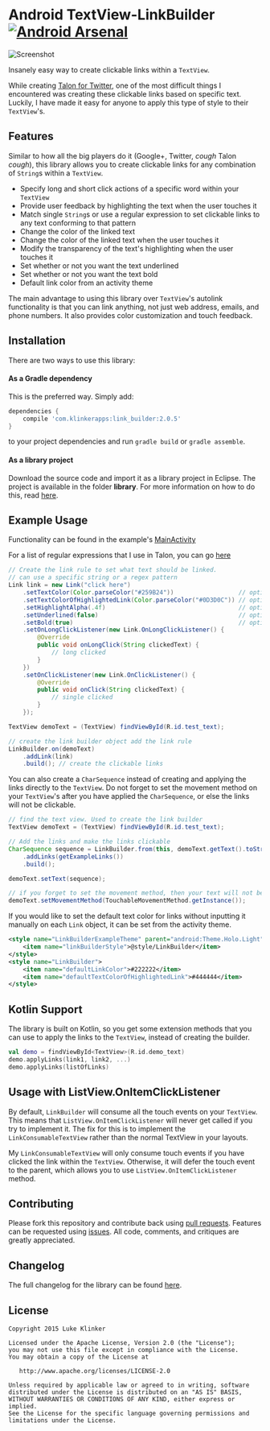 # Android TextView-LinkBuilder [![Android Arsenal](https://img.shields.io/badge/Android%20Arsenal-TextView--LinkBuilder-green.svg?style=flat)](https://android-arsenal.com/details/1/2049)

![Screenshot](preview.png)

Insanely easy way to create clickable links within a `TextView`.

While creating [Talon for Twitter](https://github.com/klinker24/Talon-for-Twitter), one of the most difficult things I encountered was creating these clickable links based on specific text. Luckily, I have made it easy for anyone to apply this type of style to their `TextView`'s.

## Features

Similar to how all the big players do it (Google+, Twitter, *cough* Talon *cough*), this library allows you to create clickable links for any combination of `String`s within a `TextView`.

 - Specify long and short click actions of a specific word within your `TextView`
 - Provide user feedback by highlighting the text when the user touches it
 - Match single `String`s or use a regular expression to set clickable links to any text conforming to that pattern
 - Change the color of the linked text
 - Change the color of the linked text when the user touches it
 - Modify the transparency of the text's highlighting when the user touches it
 - Set whether or not you want the text underlined
 - Set whether or not you want the text bold
 - Default link color from an activity theme

The main advantage to using this library over `TextView`'s autolink functionality is that you can link anything, not just web address, emails, and phone numbers. It also provides color customization and touch feedback.

## Installation

There are two ways to use this library:

#### As a Gradle dependency

This is the preferred way. Simply add:

```groovy
dependencies {
    compile 'com.klinkerapps:link_builder:2.0.5'
}
```

to your project dependencies and run `gradle build` or `gradle assemble`.

#### As a library project

Download the source code and import it as a library project in Eclipse. The project is available in the folder **library**. For more information on how to do this, read [here](http://developer.android.com/tools/projects/index.html#LibraryProjects).

## Example Usage

Functionality can be found in the example's [MainActivity](https://github.com/klinker24/Android-TextView-LinkBuilder/blob/master/example/src/main/java/com/klinker/android/link_builder_example/MainActivity.java)

For a list of regular expressions that I use in Talon, you can go [here](https://github.com/klinker24/Talon-for-Twitter/blob/master/app/src/main/java/com/klinker/android/twitter/utils/text/Regex.java)

```java
// Create the link rule to set what text should be linked.
// can use a specific string or a regex pattern
Link link = new Link("click here")
    .setTextColor(Color.parseColor("#259B24"))                  // optional, defaults to holo blue
    .setTextColorOfHighlightedLink(Color.parseColor("#0D3D0C")) // optional, defaults to holo blue
    .setHighlightAlpha(.4f)                                     // optional, defaults to .15f
    .setUnderlined(false)                                       // optional, defaults to true
    .setBold(true)                                              // optional, defaults to false
    .setOnLongClickListener(new Link.OnLongClickListener() {
        @Override
        public void onLongClick(String clickedText) {
        	// long clicked
        }
    })
    .setOnClickListener(new Link.OnClickListener() {
        @Override
        public void onClick(String clickedText) {
        	// single clicked
        }
    });

TextView demoText = (TextView) findViewById(R.id.test_text);

// create the link builder object add the link rule
LinkBuilder.on(demoText)
    .addLink(link)
    .build(); // create the clickable links
```

You can also create a `CharSequence` instead of creating and applying the links directly to the `TextView`. Do not forget to set the movement method on your `TextView`'s after you have applied the `CharSequence`, or else the links will not be clickable.

```java
// find the text view. Used to create the link builder
TextView demoText = (TextView) findViewById(R.id.test_text);

// Add the links and make the links clickable
CharSequence sequence = LinkBuilder.from(this, demoText.getText().toString())
    .addLinks(getExampleLinks())
    .build();

demoText.setText(sequence);

// if you forget to set the movement method, then your text will not be clickable!
demoText.setMovementMethod(TouchableMovementMethod.getInstance());
```

If you would like to set the default text color for links without inputting it manually on each `Link` object, it can be set from the activity theme.

```xml
<style name="LinkBuilderExampleTheme" parent="android:Theme.Holo.Light">
    <item name="linkBuilderStyle">@style/LinkBuilder</item>
</style>
<style name="LinkBuilder">
    <item name="defaultLinkColor">#222222</item>
    <item name="defaultTextColorOfHighlightedLink">#444444</item>
</style>
```

## Kotlin Support

The library is built on Kotlin, so you get some extension methods that you can use to apply the links to the `TextView`, instead of creating the builder.

```kotlin
val demo = findViewById<TextView>(R.id.demo_text)
demo.applyLinks(link1, link2, ...)
demo.applyLinks(listOfLinks)
```

## Usage with ListView.OnItemClickListener

By default, `LinkBuilder` will consume all the touch events on your `TextView`. This means that `ListView.OnItemClickListener` will never get called if you try to implement it. The fix for this is to implement the `LinkConsumableTextView` rather than the normal TextView in your layouts.

My `LinkConsumableTextView` will only consume touch events if you have clicked the link within the `TextView`. Otherwise, it will defer the touch event to the parent, which allows you to use `ListView.OnItemClickListener` method.

## Contributing

Please fork this repository and contribute back using [pull requests](https://github.com/klinker24/Android-TextView-LinkBuilder/pulls). Features can be requested using [issues](https://github.com/klinker24/Android-TextView-LinkBuilder/issues). All code, comments, and critiques are greatly appreciated.

## Changelog

The full changelog for the library can be found [here](https://github.com/klinker24/Android-TextView-LinkBuilder/blob/master/changelog.md).


## License

    Copyright 2015 Luke Klinker

    Licensed under the Apache License, Version 2.0 (the "License");
    you may not use this file except in compliance with the License.
    You may obtain a copy of the License at

       http://www.apache.org/licenses/LICENSE-2.0

    Unless required by applicable law or agreed to in writing, software
    distributed under the License is distributed on an "AS IS" BASIS,
    WITHOUT WARRANTIES OR CONDITIONS OF ANY KIND, either express or implied.
    See the License for the specific language governing permissions and
    limitations under the License.
